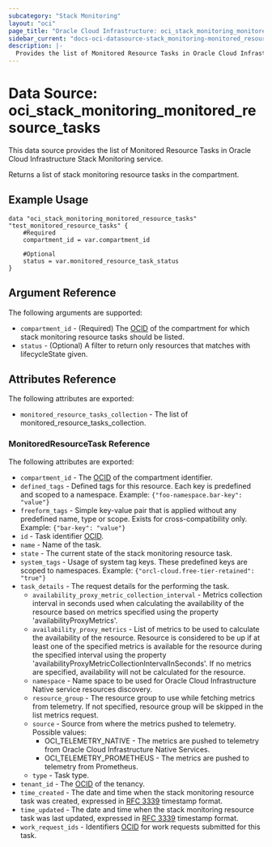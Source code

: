 ```yaml
---
subcategory: "Stack Monitoring"
layout: "oci"
page_title: "Oracle Cloud Infrastructure: oci_stack_monitoring_monitored_resource_tasks"
sidebar_current: "docs-oci-datasource-stack_monitoring-monitored_resource_tasks"
description: |-
  Provides the list of Monitored Resource Tasks in Oracle Cloud Infrastructure Stack Monitoring service
---
```


# Data Source: oci_stack_monitoring_monitored_resource_tasks
This data source provides the list of Monitored Resource Tasks in Oracle Cloud Infrastructure Stack Monitoring service.

Returns a list of stack monitoring resource tasks in the compartment.


## Example Usage

```hcl
data "oci_stack_monitoring_monitored_resource_tasks" "test_monitored_resource_tasks" {
	#Required
	compartment_id = var.compartment_id

	#Optional
	status = var.monitored_resource_task_status
}
```

## Argument Reference

The following arguments are supported:

* `compartment_id` - (Required) The [OCID](https://docs.cloud.oracle.com/iaas/Content/General/Concepts/identifiers.htm) of the compartment for which  stack monitoring resource tasks should be listed. 
* `status` - (Optional) A filter to return only resources that matches with lifecycleState given.


## Attributes Reference

The following attributes are exported:

* `monitored_resource_tasks_collection` - The list of monitored_resource_tasks_collection.

### MonitoredResourceTask Reference

The following attributes are exported:

* `compartment_id` - The [OCID](https://docs.cloud.oracle.com/iaas/Content/General/Concepts/identifiers.htm) of the compartment identifier. 
* `defined_tags` - Defined tags for this resource. Each key is predefined and scoped to a namespace. Example: `{"foo-namespace.bar-key": "value"}` 
* `freeform_tags` - Simple key-value pair that is applied without any predefined name, type or scope. Exists for cross-compatibility only. Example: `{"bar-key": "value"}` 
* `id` - Task identifier [OCID](https://docs.cloud.oracle.com/iaas/Content/General/Concepts/identifiers.htm).
* `name` - Name of the task.
* `state` - The current state of the stack monitoring resource task.
* `system_tags` - Usage of system tag keys. These predefined keys are scoped to namespaces. Example: `{"orcl-cloud.free-tier-retained": "true"}` 
* `task_details` - The request details for the performing the task.
	* `availability_proxy_metric_collection_interval` - Metrics collection interval in seconds used when calculating the availability of the  resource based on metrics specified using the property 'availabilityProxyMetrics'. 
	* `availability_proxy_metrics` - List of metrics to be used to calculate the availability of the resource. Resource is considered to be up if at least one of the specified metrics is available for  the resource during the specified interval using the property  'availabilityProxyMetricCollectionIntervalInSeconds'. If no metrics are specified, availability will not be calculated for the resource. 
	* `namespace` - Name space to be used for Oracle Cloud Infrastructure Native service resources discovery.
	* `resource_group` - The resource group to use while fetching metrics from telemetry. If not specified, resource group will be skipped in the list metrics request. 
	* `source` - Source from where the metrics pushed to telemetry. Possible values:
		* OCI_TELEMETRY_NATIVE      - The metrics are pushed to telemetry from Oracle Cloud Infrastructure Native Services.
		* OCI_TELEMETRY_PROMETHEUS  - The metrics are pushed to telemetry from Prometheus. 
	* `type` - Task type.
* `tenant_id` - The [OCID](https://docs.cloud.oracle.com/iaas/Content/General/Concepts/identifiers.htm) of the tenancy. 
* `time_created` - The date and time when the stack monitoring resource task was created, expressed in  [RFC 3339](https://tools.ietf.org/html/rfc3339) timestamp format. 
* `time_updated` - The date and time when the stack monitoring resource task was last updated, expressed in [RFC 3339](https://tools.ietf.org/html/rfc3339) timestamp format. 
* `work_request_ids` - Identifiers [OCID](https://docs.cloud.oracle.com/iaas/Content/General/Concepts/identifiers.htm) for work requests submitted for this task. 

